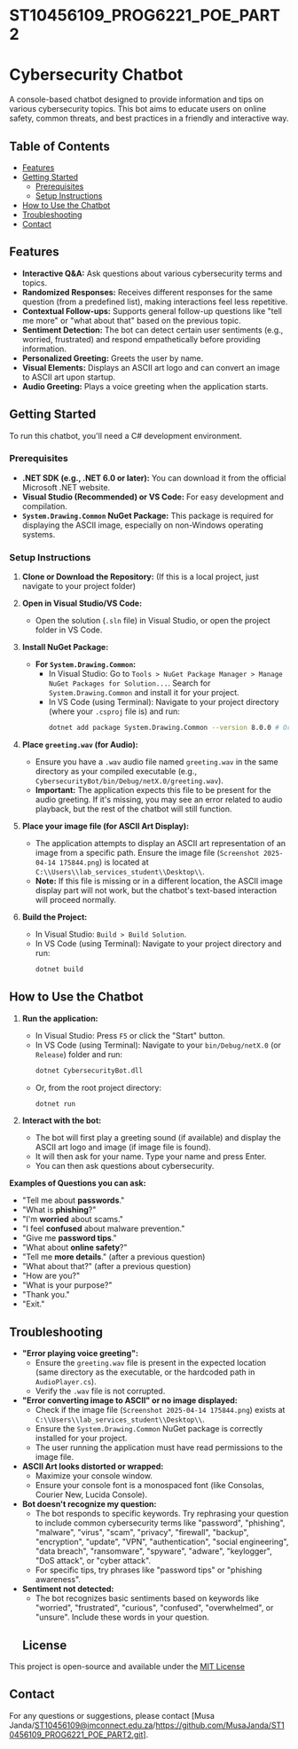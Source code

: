 # ST10456109_PROG6221_POE_PART2
# Cybersecurity Chatbot

A console-based chatbot designed to provide information and tips on various cybersecurity topics. This bot aims to educate users on online safety, common threats, and best practices in a friendly and interactive way.

## Table of Contents

* [Features](#features)
* [Getting Started](#getting-started)
    * [Prerequisites](#prerequisites)
    * [Setup Instructions](#setup-instructions)
* [How to Use the Chatbot](#how-to-use-the-chatbot)
* [Troubleshooting](#troubleshooting)
* [Contact](#contact)

## Features

* **Interactive Q&A:** Ask questions about various cybersecurity terms and topics.
* **Randomized Responses:** Receives different responses for the same question (from a predefined list), making interactions feel less repetitive.
* **Contextual Follow-ups:** Supports general follow-up questions like "tell me more" or "what about that" based on the previous topic.
* **Sentiment Detection:** The bot can detect certain user sentiments (e.g., worried, frustrated) and respond empathetically before providing information.
* **Personalized Greeting:** Greets the user by name.
* **Visual Elements:** Displays an ASCII art logo and can convert an image to ASCII art upon startup.
* **Audio Greeting:** Plays a voice greeting when the application starts.

## Getting Started

To run this chatbot, you'll need a C# development environment.

### Prerequisites

* **.NET SDK (e.g., .NET 6.0 or later):** You can download it from the official Microsoft .NET website.
* **Visual Studio (Recommended) or VS Code:** For easy development and compilation.
* **`System.Drawing.Common` NuGet Package:** This package is required for displaying the ASCII image, especially on non-Windows operating systems.

### Setup Instructions

1.  **Clone or Download the Repository:**
    (If this is a local project, just navigate to your project folder)

2.  **Open in Visual Studio/VS Code:**
    * Open the solution (`.sln` file) in Visual Studio, or open the project folder in VS Code.

3.  **Install NuGet Package:**
    * **For `System.Drawing.Common`:**
        * In Visual Studio: Go to `Tools > NuGet Package Manager > Manage NuGet Packages for Solution...`. Search for `System.Drawing.Common` and install it for your project.
        * In VS Code (using Terminal): Navigate to your project directory (where your `.csproj` file is) and run:
            ```bash
            dotnet add package System.Drawing.Common --version 8.0.0 # Or the latest stable version
            ```

4.  **Place `greeting.wav` (for Audio):**
    * Ensure you have a `.wav` audio file named `greeting.wav` in the same directory as your compiled executable (e.g., `CybersecurityBot/bin/Debug/netX.0/greeting.wav`).
    * **Important:** The application expects this file to be present for the audio greeting. If it's missing, you may see an error related to audio playback, but the rest of the chatbot will still function.

5.  **Place your image file (for ASCII Art Display):**
    * The application attempts to display an ASCII art representation of an image from a specific path. Ensure the image file (`Screenshot 2025-04-14 175844.png`) is located at `C:\\Users\\lab_services_student\\Desktop\\`.
    * **Note:** If this file is missing or in a different location, the ASCII image display part will not work, but the chatbot's text-based interaction will proceed normally.

6.  **Build the Project:**
    * In Visual Studio: `Build > Build Solution`.
    * In VS Code (using Terminal): Navigate to your project directory and run:
        ```bash
        dotnet build
        ```

## How to Use the Chatbot

1.  **Run the application:**
    * In Visual Studio: Press `F5` or click the "Start" button.
    * In VS Code (using Terminal): Navigate to your `bin/Debug/netX.0` (or `Release`) folder and run:
        ```bash
        dotnet CybersecurityBot.dll
        ```
    * Or, from the root project directory:
        ```bash
        dotnet run
        ```

2.  **Interact with the bot:**
    * The bot will first play a greeting sound (if available) and display the ASCII art logo and image (if image file is found).
    * It will then ask for your name. Type your name and press Enter.
    * You can then ask questions about cybersecurity.

**Examples of Questions you can ask:**

* "Tell me about **passwords**."
* "What is **phishing**?"
* "I'm **worried** about scams."
* "I feel **confused** about malware prevention."
* "Give me **password tips**."
* "What about **online safety**?"
* "Tell me **more details**." (after a previous question)
* "What about that?" (after a previous question)
* "How are you?"
* "What is your purpose?"
* "Thank you."
* "Exit."

## Troubleshooting

* **"Error playing voice greeting":**
    * Ensure the `greeting.wav` file is present in the expected location (same directory as the executable, or the hardcoded path in `AudioPlayer.cs`).
    * Verify the `.wav` file is not corrupted.
* **"Error converting image to ASCII" or no image displayed:**
    * Check if the image file (`Screenshot 2025-04-14 175844.png`) exists at `C:\\Users\\lab_services_student\\Desktop\\`.
    * Ensure the `System.Drawing.Common` NuGet package is correctly installed for your project.
    * The user running the application must have read permissions to the image file.
* **ASCII Art looks distorted or wrapped:**
    * Maximize your console window.
    * Ensure your console font is a monospaced font (like Consolas, Courier New, Lucida Console).
* **Bot doesn't recognize my question:**
    * The bot responds to specific keywords. Try rephrasing your question to include common cybersecurity terms like "password", "phishing", "malware", "virus", "scam", "privacy", "firewall", "backup", "encryption", "update", "VPN", "authentication", "social engineering", "data breach", "ransomware", "spyware", "adware", "keylogger", "DoS attack", or "cyber attack".
    * For specific tips, try phrases like "password tips" or "phishing awareness".
* **Sentiment not detected:**
    * The bot recognizes basic sentiments based on keywords like "worried", "frustrated", "curious", "confused", "overwhelmed", or "unsure". Include these words in your question.
  ## License

This project is open-source and available under the [MIT License](LICENSE.md)

## Contact

For any questions or suggestions, please contact [Musa Janda/ST10456109@imconnect.edu.za/https://github.com/MusaJanda/ST10456109_PROG6221_POE_PART2.git].
